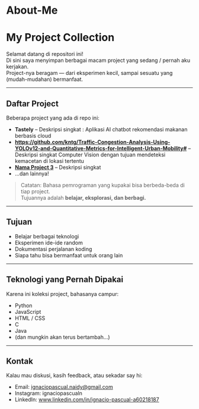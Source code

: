 # About-Me
# My Project Collection

Selamat datang di repositori ini!  
Di sini saya menyimpan berbagai macam project yang sedang / pernah aku kerjakan.  
Project-nya beragam — dari eksperimen kecil, sampai sesuatu yang (mudah-mudahan) bermanfaat.  

---

## Daftar Project
Beberapa project yang ada di repo ini:
-  **Tastely** – Deskripsi singkat : Aplikasi AI chatbot rekomendasi makanan berbasis cloud 
-  **https://github.com/kntg/Traffic-Congestion-Analysis-Using-YOLOv12-and-Quantitative-Metrics-for-Intelligent-Urban-Mobility#** – Deskripsi singkat Computer Vision dengan tujuan mendeteksi kemacetan di lokasi tertentu
-  **[Nama Project 3](link)** – Deskripsi singkat
- ...dan lainnya!

> Catatan: Bahasa pemrograman yang kupakai bisa berbeda-beda di tiap project.  
> Tujuannya adalah **belajar, eksplorasi, dan berbagi.**

---

## Tujuan
- Belajar berbagai teknologi 
- Eksperimen ide-ide random 
- Dokumentasi perjalanan koding 
- Siapa tahu bisa bermanfaat untuk orang lain 

---

## Teknologi yang Pernah Dipakai
Karena ini koleksi project, bahasanya campur:  
- Python  
- JavaScript   
- HTML / CSS
- C
- Java
- (dan mungkin akan terus bertambah...)

---



## Kontak
Kalau mau diskusi, kasih feedback, atau sekadar say hi:  
-  Email: ignaciopascual.naidy@gmail.com 
-  Instagram: ignaciopascualn
-  LinkedIn: www.linkedin.com/in/ignacio-pascual-a60218187

  


